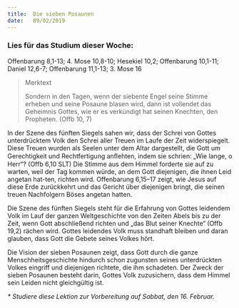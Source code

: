 ```yaml
---
title:  Die sieben Posaunen 
date:   09/02/2019
---
```


### Lies für das Studium dieser Woche: 
Offenbarung 8,1-13; 4. Mose 10,8-10; Hesekiel 10,2; Offenbarung 10,1-11; Daniel 12,6-7; Offenbarung 11,1-13; 3. Mose 16 

> <p>Merktext</p> 
> Sondern in den Tagen, wenn der siebente Engel seine Stimme erheben und seine Posaune blasen wird, dann ist vollendet das Geheimnis Gottes, wie er es verkündigt hat seinen Knechten, den Propheten. (Offb 10, 7)    

In der Szene des fünften Siegels sahen wir, dass der Schrei von Gottes unterdrücktem Volk den Schrei aller Treuen im Laufe der Zeit widerspiegelt. Diese Treuen wurden als Seelen unter dem Altar dargestellt, die Gott um Gerechtigkeit und Rechtfertigung anﬂehten, indem sie schrien: „Wie lange, o Herr“? (Offb 6,10 SLT) Die Stimme aus dem Himmel forderte sie auf zu warten, weil der Tag kommen würde, an dem Gott diejenigen, die ihnen Leid angetan hat-ten, richten wird. Offenbarung 6,15–17 zeigt, wie Jesus auf diese Erde zurückkehrt und das Gericht über diejenigen bringt, die seinen treuen Nachfolgern Böses angetan hatten. 

Die Szene des fünften Siegels steht für die Erfahrung von Gottes leidendem Volk im Lauf der ganzen Weltgeschichte von den Zeiten Abels bis zu der Zeit, wenn Gott abschließend richten und „das Blut seiner Knechte“ (Offb 19,2) rächen wird. Gottes leidendes Volk muss standhaft bleiben und daran glauben, dass Gott die Gebete seines Volkes hört. 

Die Vision der sieben Posaunen zeigt, dass Gott durch die ganze Menschheitsgeschichte hindurch schon zugunsten seines unterdrückten Volkes eingriff und diejenigen richtete, die ihm schadeten. Der Zweck der sieben Posaunen besteht darin, Gottes Volk zuzusichern, dass dem Himmel sein Leiden nicht gleichgültig ist. 

_* Studiere diese Lektion zur Vorbereitung auf Sabbat, den 16. Februar._